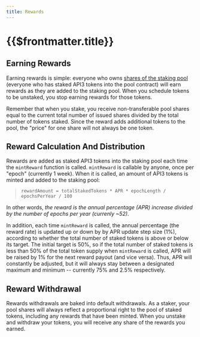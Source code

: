 ```yaml
---
title: Rewards
---
```


# {{$frontmatter.title}}

<TocHeader />
<TOC class="table-of-contents" :include-level="[2,3]" />

## Earning Rewards
Earning rewards is simple: everyone who owns [shares of the staking pool](./voting-power.md) (everyone who has staked API3 tokens into the pool contract) will earn rewards as they are added to the staking pool. When you schedule tokens to be unstaked, you stop earning rewards for those tokens.

Remember that when you stake, you receive non-transferable pool shares equal to the current total number of issued shares divided by the total number of tokens staked. Since the reward adds additional tokens to the pool, the "price" for one share will not always be one token.

## Reward Calculation And Distribution
Rewards are added as staked API3 tokens into the staking pool each time the `mintReward` function is called. `mintReward` is callable by anyone, once per "epoch" (currently 1 week). When it is called, an amount of API3 tokens is minted and added to the staking pool:

> `rewardAmount = totalStakedTokens * APR * epochLength / epochsPerYear / 100`

In other words, *the reward is the annual percentage (APR) increase divided by the number of epochs per year (currenly ~52)*.

In addition, each time `mintReward` is called, the annual percentage (the reward rate) is updated up or down by by APR update step size (1%), according to whether the total number of staked tokens is above or below its target. The initial target is 50%, so if the total number of staked tokens is less than 50% of the total token supply when `mintReward` is called, APR will be raised by 1% for the next reward payout (and vice versa). Thus, APR will constantly be adjusted, but it will always stay between a designated maximum and minimum -- currently 75% and 2.5% respectively.

## Reward Withdrawal
Rewards withdrawals are baked into default withdrawals. As a staker, your pool shares will always reflect a proportional right to the pool of staked tokens, including any rewards that have been minted. When you unstake and withdraw your tokens, you will receive any share of the rewards you earned.
